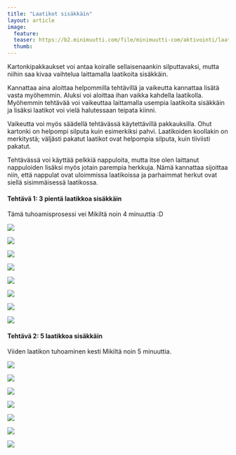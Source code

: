 ```yaml
---
title: "Laatikot sisäkkäin"
layout: article
image:
  feature:
  teaser: https://b2.minimuutti.com/file/minimuutti-com/aktivointi/laatikot-sisakkain/DS09520-245px.jpg
  thumb:
---
```


Kartonkipakkaukset voi antaa koiralle sellaisenaankin silputtavaksi, mutta niihin saa kivaa vaihtelua laittamalla laatikoita sisäkkäin.

Kannattaa aina aloittaa helpommilla tehtävillä ja vaikeutta kannattaa lisätä vasta myöhemmin. Aluksi voi aloittaa ihan vaikka kahdella laatikolla. Myöhemmin tehtävää voi vaikeuttaa laittamalla usempia laatikoita sisäkkäin ja lisäksi laatikot voi vielä halutessaan teipata kiinni.

Vaikeutta voi myös säädellä tehtävässä käytettävillä pakkauksilla. Ohut kartonki on helpompi silputa kuin esimerkiksi pahvi. Laatikoiden koollakin on merkitystä; väljästi pakatut laatikot ovat helpompia silputa, kuin tiiviisti pakatut.

Tehtävässä voi käyttää pelkkiä nappuloita, mutta itse olen laittanut nappuloiden lisäksi myös jotain parempia herkkuja. Nämä kannattaa sijoittaa niin, että nappulat ovat uloimmissa laatikoissa ja parhaimmat herkut ovat siellä sisimmäisessä laatikossa.

#### Tehtävä 1: 3 pientä laatikkoa sisäkkäin

Tämä tuhoamisprosessi vei Mikiltä noin 4 minuuttia :D

[![](https://b2.minimuutti.com/file/minimuutti-com/aktivointi/laatikot-sisakkain/DS09455-800px.jpg)](https://dl.dropboxusercontent.com/sh/ea1wtnz7z734o12/AACKGzPgDzipUb87ZVkQmUOua/aktivointi/laatikot-sisakkain/DS09455.jpg)

[![](https://b2.minimuutti.com/file/minimuutti-com/aktivointi/laatikot-sisakkain/DS09520-800px.jpg)](https://dl.dropboxusercontent.com/sh/ea1wtnz7z734o12/AABM7SouzX6lxQC8tboxjQkDa/aktivointi/laatikot-sisakkain/DS09520.jpg)

[![](https://b2.minimuutti.com/file/minimuutti-com/aktivointi/laatikot-sisakkain/DS09601-800px.jpg)](https://dl.dropboxusercontent.com/sh/ea1wtnz7z734o12/AADkwg9h8KdWcR1MVI_6OOdwa/aktivointi/laatikot-sisakkain/DS09601.jpg)

[![](https://b2.minimuutti.com/file/minimuutti-com/aktivointi/laatikot-sisakkain/DS09633-800px.jpg)](https://dl.dropboxusercontent.com/sh/ea1wtnz7z734o12/AAAK-a45qVz8292h7C7E0mCla/aktivointi/laatikot-sisakkain/DS09633.jpg)

[![](https://b2.minimuutti.com/file/minimuutti-com/aktivointi/laatikot-sisakkain/DS09655-800px.jpg)](https://dl.dropboxusercontent.com/sh/ea1wtnz7z734o12/AACyqVWBExInE3MBWcwDdAhTa/aktivointi/laatikot-sisakkain/DS09655.jpg)

[![](https://b2.minimuutti.com/file/minimuutti-com/aktivointi/laatikot-sisakkain/DS09706-800px.jpg)](https://dl.dropboxusercontent.com/sh/ea1wtnz7z734o12/AAAZFVktY0fV9-Xq06esyc65a/aktivointi/laatikot-sisakkain/DS09706.jpg)

[![](https://b2.minimuutti.com/file/minimuutti-com/aktivointi/laatikot-sisakkain/DS09737-800px.jpg)](https://dl.dropboxusercontent.com/sh/ea1wtnz7z734o12/AABNxdX7fsPZ3k0uiWQ5hMhZa/aktivointi/laatikot-sisakkain/DS09737.jpg)

[![](https://b2.minimuutti.com/file/minimuutti-com/aktivointi/laatikot-sisakkain/DS09448_-800px.jpg)](https://dl.dropboxusercontent.com/sh/ea1wtnz7z734o12/AAB55FJWPlKLDqGsxbwV2Muna/aktivointi/laatikot-sisakkain/DS09448_.jpg)

#### Tehtävä 2: 5 laatikkoa sisäkkäin

Viiden laatikon tuhoaminen kesti Mikiltä noin 5 minuuttia.

[![](https://b2.minimuutti.com/file/minimuutti-com/aktivointi/laatikot-sisakkain/DS12853-800px.jpg)](https://dl.dropboxusercontent.com/sh/ea1wtnz7z734o12/AABpVfl-4s76XWP5uDIjcjaYa/aktivointi/laatikot-sisakkain/DS12853.jpg)

[![](https://b2.minimuutti.com/file/minimuutti-com/aktivointi/laatikot-sisakkain/DS12875-800px.jpg)](https://dl.dropboxusercontent.com/sh/ea1wtnz7z734o12/AABgG8nb8fgGa6bpOPzAFUPQa/aktivointi/laatikot-sisakkain/DS12875.jpg)

[![](https://b2.minimuutti.com/file/minimuutti-com/aktivointi/laatikot-sisakkain/DS13030-800px.jpg)](https://dl.dropboxusercontent.com/sh/ea1wtnz7z734o12/AAAkCeHHQaWucBPo1gwyIe0Wa/aktivointi/laatikot-sisakkain/DS13030.jpg)

[![](https://b2.minimuutti.com/file/minimuutti-com/aktivointi/laatikot-sisakkain/DS13061-800px.jpg)](https://dl.dropboxusercontent.com/sh/ea1wtnz7z734o12/AACjmVpTgqy2MzH-ma9RX6mfa/aktivointi/laatikot-sisakkain/DS13061.jpg)

[![](https://b2.minimuutti.com/file/minimuutti-com/aktivointi/laatikot-sisakkain/DS13133-800px.jpg)](https://dl.dropboxusercontent.com/sh/ea1wtnz7z734o12/AABK_RQaqz2CVO5VECXmks2-a/aktivointi/laatikot-sisakkain/DS13133.jpg)

[![](https://b2.minimuutti.com/file/minimuutti-com/aktivointi/laatikot-sisakkain/DS13161-800px.jpg)](https://dl.dropboxusercontent.com/sh/ea1wtnz7z734o12/AABnBfqnEV07Um9F4mcdmxQVa/aktivointi/laatikot-sisakkain/DS13161.jpg)

[![](https://b2.minimuutti.com/file/minimuutti-com/aktivointi/laatikot-sisakkain/Laatikot_sisakkain-kollaasi-800px.jpg)](https://dl.dropboxusercontent.com/sh/ea1wtnz7z734o12/AAB6q03z1lduTk34qakLk3Lka/aktivointi/laatikot-sisakkain/Laatikot_sisakkain-kollaasi.jpg)
